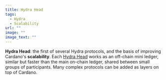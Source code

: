 ```yaml
---
title: Hydra Head
tags:
  - Hydra
  - Scalability
url: ""
image: ""
image_text: ""
---
```


**Hydra Head**: the first of several Hydra protocols, and the basis of improving Cardano's **scalability**. Each [Hydra Head](https://iohk.io/en/blog/posts/2022/02/03/implementing-hydra-heads-the-first-step-towards-the-full-hydra-vision/) works as an off-chain mini ledger, similar but faster than the main on-chain ledger, shared between small groups of participants. Many complex protocols can be added as layers on top of Cardano.
